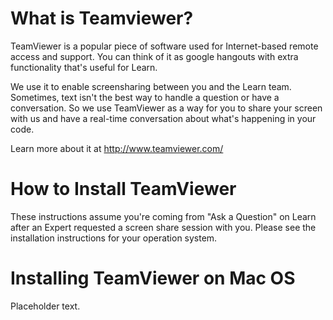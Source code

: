 # What is Teamviewer?

TeamViewer is a popular piece of software used for Internet-based remote access and support. You can think of it as google hangouts with extra functionality that's useful for Learn.

We use it to enable screensharing between you and the Learn team. Sometimes, text isn't the best way to handle a question or have a conversation. So we use TeamViewer as a way for you to share your screen with us and have a real-time conversation about what's happening in your code.

Learn more about it at http://www.teamviewer.com/

# How to Install TeamViewer

These instructions assume you're coming from "Ask a Question" on Learn after an Expert requested a screen share session with you. Please see the installation instructions for your operation system.

# Installing TeamViewer on Mac OS

Placeholder text. 


 
